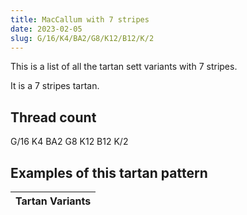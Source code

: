 ```yaml
---
title: MacCallum with 7 stripes
date: 2023-02-05
slug: G/16/K4/BA2/G8/K12/B12/K/2
---
```

This is a list of all the tartan sett variants with 7 stripes.

It is a 7 stripes tartan.


## Thread count
G/16 K4 BA2 G8 K12 B12 K/2

## Examples of this tartan pattern

| Tartan Variants |
|---------------|
